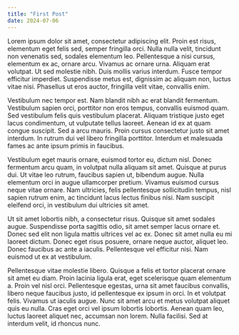 ```yaml
---
title: "First Post"
date: 2024-07-06
---
```

Lorem ipsum dolor sit amet, consectetur adipiscing elit. Proin est risus, elementum eget felis sed, semper fringilla orci. Nulla nulla velit, tincidunt non venenatis sed, sodales elementum leo. Pellentesque a nisi cursus, elementum ex ac, ornare arcu. Vivamus ac ornare urna. Aliquam erat volutpat. Ut sed molestie nibh. Duis mollis varius interdum. Fusce tempor efficitur imperdiet. Suspendisse metus est, dignissim ac aliquam non, luctus vitae nisi. Phasellus ut eros auctor, fringilla velit vitae, convallis enim.

Vestibulum nec tempor est. Nam blandit nibh ac erat blandit fermentum. Vestibulum sapien orci, porttitor non eros tempus, convallis euismod quam. Sed vestibulum felis quis vestibulum placerat. Aliquam tristique justo eget lacus condimentum, ut vulputate tellus laoreet. Aenean id ex at quam congue suscipit. Sed a arcu mauris. Proin cursus consectetur justo sit amet interdum. In rutrum dui vel libero fringilla porttitor. Interdum et malesuada fames ac ante ipsum primis in faucibus.

Vestibulum eget mauris ornare, euismod tortor eu, dictum nisl. Donec fermentum arcu quam, in volutpat nulla aliquam sit amet. Quisque at purus dui. Ut vitae leo rutrum, faucibus sapien ut, bibendum augue. Nulla elementum orci in augue ullamcorper pretium. Vivamus euismod cursus neque vitae ornare. Nam ultricies, felis pellentesque sollicitudin tempus, nisl sapien rutrum enim, ac tincidunt lacus lectus finibus nisi. Nam suscipit eleifend orci, in vestibulum dui ultricies sit amet.

Ut sit amet lobortis nibh, a consectetur risus. Quisque sit amet sodales augue. Suspendisse porta sagittis odio, sit amet semper lacus ornare et. Donec sed elit non ligula mattis ultrices vel ac ex. Donec sit amet nulla eu mi laoreet dictum. Donec eget risus posuere, ornare neque auctor, aliquet leo. Donec faucibus ac ante a iaculis. Pellentesque vel efficitur nisi. Nam euismod ut ex at vestibulum.

Pellentesque vitae molestie libero. Quisque a felis et tortor placerat ornare sit amet eu diam. Proin lacinia ligula erat, eget scelerisque quam elementum a. Proin vel nisl orci. Pellentesque egestas, urna sit amet faucibus convallis, libero neque faucibus justo, id pellentesque ex ipsum in orci. In et volutpat felis. Vivamus ut iaculis augue. Nunc sit amet arcu et metus volutpat aliquet quis eu nulla. Cras eget orci vel ipsum lobortis lobortis. Aenean quam leo, luctus laoreet aliquet nec, accumsan non lorem. Nulla facilisi. Sed at interdum velit, id rhoncus nunc.
